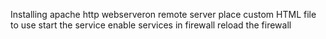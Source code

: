 Installing apache http webserveron remote server
place custom HTML file to use
start the service
enable services in firewall
reload the firewall

